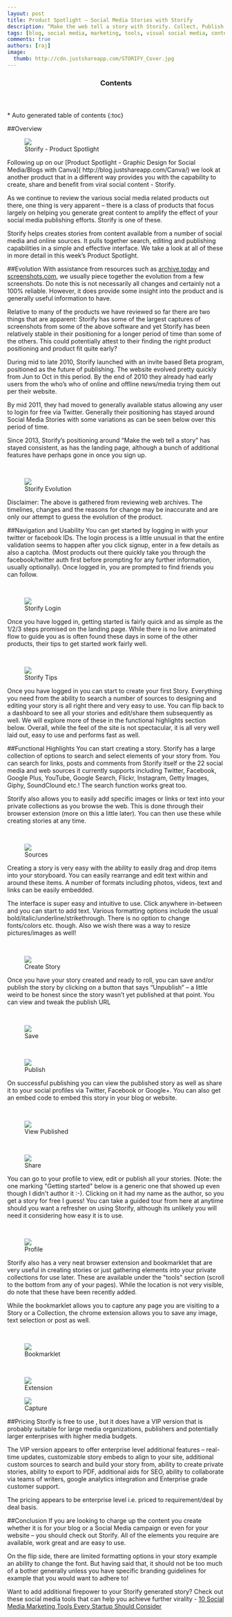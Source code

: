 ```yaml
---
layout: post
title: Product Spotlight – Social Media Stories with Storify
description: “Make the web tell a story with Storify. Collect, Publish and Share Social Media content. ”
tags: [blog, social media, marketing, tools, visual social media, content marketing, social media management, SEO, Storytelling, Web stories] 
comments: true
authors: [raj]
image:
  thumb: http://cdn.justshareapp.com/STORIFY_Cover.jpg
---
```


<section id="table-of-contents" class="toc">
	<header>
		<h3>Contents</h3>
	</header>
<div id="drawer" markdown="1">
*  Auto generated table of contents
{:toc}
</div>
</section><!-- /#table-of-contents -->

##Overview
<br/>
<figure>
<img src="http://cdn.justshareapp.com/STORIFY_Cover.jpg"/>
<figcaption>Storify - Product Spotlight</figcaption>
</figure>
Following up on our [Product Spotlight - Graphic Design for Social Media/Blogs with Canva]( http://blog.justshareapp.com/Canva/) we look at another product that in a different way provides you with the capability to create, share and benefit from viral social content - Storify.

As we continue to review the various social media related products out there, one thing is very apparent – there is a class of products that focus largely on helping you generate great content to amplify the effect of your social media publishing efforts. Storify is one of these.

Storify helps creates stories from content available from a number of social media and online sources. It pulls together search, editing and publishing capabilities in a simple and effective interface.  We take a look at all of these in more detail in this week’s Product Spotlight.

##Evolution
With assistance from resources such as [archive.today](http://archive.today) and [screenshots.com](http://www.screenshots.com), we usually piece together the evolution from a few screenshots. Do note this is not necessarily all changes and certainly not a 100% reliable. However, it does provide some insight into the product and is generally useful information to have.

Relative to many of the products we have reviewed so far there are two things that are apparent: Storify has some of the largest captures of screenshots from some of the above software and yet Storify has been relatively stable in their positioning for a longer period of time than some of the others.  This could potentially attest to their finding the right product positioning and product fit quite early?

During mid to late 2010, Storify launched with an invite based Beta program, positioned as the future of publishing. The website evolved pretty quickly from Jun to Oct in this period. By the end of 2010 they already had early users from the who’s who of online and offline news/media trying them out per their website.

By mid 2011, they had moved to generally available status allowing any user to login for free via Twitter.  Generally their positioning has stayed around Social Media Stories with some variations as can be seen below over this period of time.  

Since 2013, Storify’s positioning around “Make the web tell a story” has stayed consistent, as has the landing page, although a bunch of additional features have perhaps gone in once you sign up.

<br/>
<figure>
<img src="http://cdn.justshareapp.com/StorifyEvolution.jpg"/>
<figcaption>Storify Evolution</figcaption>
</figure>

Disclaimer: The above is gathered from reviewing web archives. The timelines, changes and the reasons for change may be inaccurate and are only our attempt to guess the evolution of the product.

##Navigation and Usability
You can get started by logging in with your twitter or facebook IDs. The login process is a little unusual in that the entire validation seems to happen after you click signup, enter in a few details as also a captcha. (Most products out there quickly take you through the facebook/twitter auth first before prompting for any further information, usually optionally).  Once logged in, you are prompted to find friends you can follow.

<br/>
<figure>
<img src="http://cdn.justshareapp.com/StorifyLoginC.jpg"/>
<figcaption>Storify Login</figcaption>
</figure>

Once you have logged in, getting started is fairly quick and as simple as the 1/2/3 steps promised on the landing page.  While there is no live animated flow to guide you as is often found these days in some of the other products, their tips to get started work fairly well. 

<br/>
<figure>
<img src="http://cdn.justshareapp.com/StorifyTips.jpg"/>
<figcaption>Storify Tips</figcaption>
</figure>

Once you have logged in you can start to create your first Story. Everything you need from the ability to search a number of sources to designing and editing your story is all right there and very easy to use. You can flip back to a dashboard to see all your stories and edit/share them subsequently as well. We will explore more of these in the functional highlights section below.  Overall, while the feel of the site is not spectacular, it is all very well laid out, easy to use and performs fast as well.

##Functional Highlights
You can start creating a story. Storify has a large collection of options to search and select elements of your story from.  You can search for links, posts and comments from Storify itself or the 22 social media and web sources it currently supports including Twitter, Facebook, Google Plus, YouTube, Google Search, Flickr, Instagram, Getty Images, Giphy, SoundClound etc.! The search function works great too.

Storify also allows you to easily add specific images or links or text into your private collections as you browse the web. This is done through their browser extension (more on this a little later). You can then use these while creating stories at any time.

<br/>
<figure>
<img src="http://cdn.justshareapp.com/storifySources.jpg"/>
<figcaption>Sources</figcaption>
</figure>

Creating a story is very easy with the ability to easily drag and drop items into your storyboard. You can easily rearrange and edit text within and around these items. A number of formats including photos, videos, text and links can be easily embedded. 

The interface is super easy and intuitive to use. Click anywhere in-between and you can start to add text.  Various formatting options include the usual bold/italic/underline/strikethrough. There is no option to change fonts/colors etc. though.  Also we wish there was a way to resize pictures/images as well!

<br/>
<figure>
<img src="http://cdn.justshareapp.com/storifyCreate1.jpg"/>
<figcaption>Create Story</figcaption>
</figure>

Once you have your story created and ready to roll, you can save and/or publish the story by clicking on a button that says “Unpublish” – a little weird to be honest since the story wasn’t yet published at that point. You can view and tweak the publish URL 

<br/>
<figure>
<img src="http://cdn.justshareapp.com/storifySaveAndPublish.jpg"/>
<figcaption>Save </figcaption>
</figure>

<br/>
<figure>
<img src="http://cdn.justshareapp.com/storifyPublish.jpg"/>
<figcaption>Publish </figcaption>
</figure>

On successful publishing you can view the published story as well as share it to your social profiles via Twitter, Facebook or Google+. You can also get an embed code to embed this story in your blog or website.

<br/>
<figure>
<img src="http://cdn.justshareapp.com/storifyOnPublish.jpg"/>
<figcaption>View Published </figcaption>
</figure>

<br/>
<figure>
<img src="http://cdn.justshareapp.com/storifyShare.jpg"/>
<figcaption>Share </figcaption>
</figure>

You can go to your profile to view, edit or publish all your stories. (Note: the one marking "Getting started" below is a generic one that showed up even though I didn't author it :-). Clicking on it had my name as the author, so you get a story for free I guess! You can take a guided tour from here at anytime should you want a refresher on using Storify, although its unlikely you will need it considering how easy it is to use.

<br/>
<figure>
<img src="http://cdn.justshareapp.com/storifyProfile.jpg"/>
<figcaption>Profile </figcaption>
</figure>

Storify also has a very neat browser extension and bookmarklet that are very useful in creating stories or just gathering elements into your private collections for use later.  These are available under the "tools" section (scroll to the bottom from any of your pages). While the location is not very visible, do note that these have been recently added.

While the bookmarklet allows you to capture any page you are visiting to a Story or a Collection, the chrome extension allows you to save any image, text selection or post as well.

<br/>
<figure>
<img src="http://cdn.justshareapp.com/storifyExtension.jpg"/>
<figcaption>Bookmarklet </figcaption>
</figure>

<br/>
<figure>
<img src="http://cdn.justshareapp.com/storifySelection1.jpg"/>
<figcaption>Extension </figcaption>
</figure

<br/>
<figure>
<img src="http://cdn.justshareapp.com/storifyExtensionAdd.jpg"/>
<figcaption>Capture </figcaption>
</figure>

##Pricing
Storify is free to use , but it does have a VIP version that is probably suitable for large media organizations, publishers and potentially larger enterprises with higher media budgets.

The VIP version appears to offer enterprise level additional features – real-time updates, customizable story embeds to align to your site, additional custom sources to search and build your story from, ability to create private stories, ability to export to PDF, additional aids for SEO, ability to collaborate via teams of writers, google analytics integration and Enterprise grade customer support.

The pricing appears to be enterprise level i.e. priced to requirement/deal by deal basis.

##Conclusion
If you are looking to charge up the content you create whether it is for your blog or a Social Media campaign or even for your website – you should check out Storify. All of the elements you require are available, work great and are easy to use. 

On the flip side, there are limited formatting options in your story example an ability to change the font. But having said that, it should not be too much of a bother generally unless you have specific branding guidelines for example that you would want to adhere to!

Want to add additional firepower to your Storify generated story? Check out these social media tools that can help you achieve further virality - [10 Social Media Marketing Tools Every Startup Should Consider](http://blog.justshareapp.com/10-best-startup-tools-for-social-media-marketing/)
